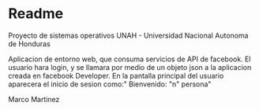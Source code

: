 # Readme
Proyecto de sistemas operativos
UNAH - Universidad Nacional Autonoma de Honduras

Aplicacion de entorno web, que consuma servicios de API de facebook.
El usuario hara login, y se llamara por medio de un objeto json a la aplicacion creada en facebook Developer.
En la pantalla principal del usuario aparecera el inicio de sesion como:" Bienvenido: "n" persona"

Marco Martinez
